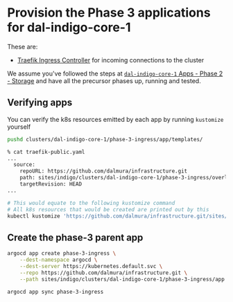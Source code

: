# Provision the Phase 3 applications for dal-indigo-core-1

These are:
* [Traefik Ingress Controller](https://doc.traefik.io/traefik/providers/kubernetes-ingress/) for incoming connections to the cluster

We assume you've followed the steps at [`dal-indigo-core-1` Apps - Phase 2 - Storage](INDIGO-CORE-1-APPS-PHASE-2.md) and have all the precursor phases up, running and tested.

## Verifying apps

You can verify the k8s resources emitted by each app by running `kustomize` yourself
```bash
pushd clusters/dal-indigo-core-1/phase-3-ingress/app/templates/

% cat traefik-public.yaml
...
  source:
    repoURL: https://github.com/dalmura/infrastructure.git
    path: sites/indigo/clusters/dal-indigo-core-1/phase-3-ingress/overlays/traefik-public
    targetRevision: HEAD
...

# This would equate to the following kustomize command
# All k8s resources that would be created are printed out by this
kubectl kustomize 'https://github.com/dalmura/infrastructure.git/sites/indigo/clusters/dal-indigo-core-1/phase-3-ingress/overlays/traefik-public?ref=HEAD'
```

## Create the phase-3 parent app
```bash
argocd app create phase-3-ingress \
    --dest-namespace argocd \
    --dest-server https://kubernetes.default.svc \
    --repo https://github.com/dalmura/infrastructure.git \
    --path sites/indigo/clusters/dal-indigo-core-1/phase-3-ingress/app

argocd app sync phase-3-ingress
```
